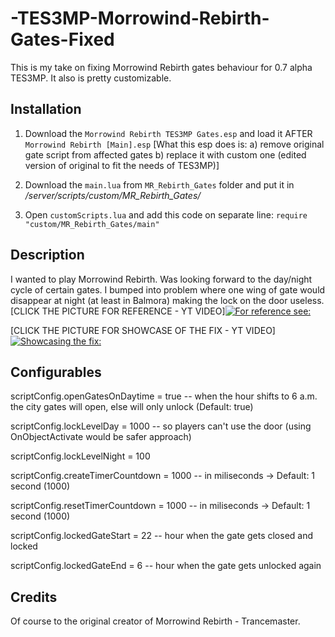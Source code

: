 # -TES3MP-Morrowind-Rebirth-Gates-Fixed
This is my take on fixing Morrowind Rebirth gates behaviour for 0.7 alpha TES3MP.
It also is pretty customizable.

## Installation

1. Download the ```Morrowind Rebirth TES3MP Gates.esp``` and load it AFTER ```Morrowind Rebirth [Main].esp```
[What this esp does is: a) remove original gate script from affected gates
                        b) replace it with custom one (edited version of original to fit the needs of TES3MP)]
                        
         
2. Download the ```main.lua``` from ```MR_Rebirth_Gates``` folder and put it in */server/scripts/custom/MR_Rebirth_Gates/*
3. Open ```customScripts.lua``` and add this code on separate line: ```require "custom/MR_Rebirth_Gates/main"```

## Description

I wanted to play Morrowind Rebirth. Was looking forward to the day/night cycle of certain gates. I bumped into problem where one wing of gate would disappear at night (at least in Balmora) making the lock on the door useless. [CLICK THE PICTURE FOR REFERENCE - YT VIDEO][![For reference see:](https://img.youtube.com/vi/LNbxP7jFMrM/maxresdefault.jpg)](https://youtube.com/watch?v=LNbxP7jFMrM)

[CLICK THE PICTURE FOR SHOWCASE OF THE FIX - YT VIDEO][![Showcasing the fix:](https://img.youtube.com/vi/Ws6H7ahT4QQ/maxresdefault.jpg)](https://youtube.com/watch?v=LNbxP7jFMrM)



## Configurables

scriptConfig.openGatesOnDaytime = true 
-- when the hour shifts to 6 a.m. the city gates will open, else will only unlock (Default: true)

scriptConfig.lockLevelDay = 1000 
-- so players can't use the door (using OnObjectActivate would be safer approach)

scriptConfig.lockLevelNight = 100

scriptConfig.createTimerCountdown = 1000 
-- in miliseconds -> Default: 1 second (1000)

scriptConfig.resetTimerCountdown = 1000 
-- in miliseconds -> Default: 1 second (1000)

scriptConfig.lockedGateStart = 22 
-- hour when the gate gets closed and locked

scriptConfig.lockedGateEnd = 6 
-- hour when the gate gets unlocked again

## Credits

Of course to the original creator of Morrowind Rebirth - Trancemaster.



